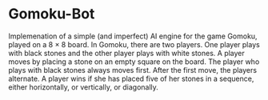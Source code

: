 # Gomoku-Bot

Implemenation of a simple (and imperfect) AI engine for the game Gomoku, played on a 8 × 8 board. In Gomoku, 
there are two players. One player plays with black stones and the other player plays with white stones. A 
player moves by placing a stone on an empty square on the board. The player who plays with black stones 
always moves first. After the first move, the players alternate. A player wins if she has placed five of her 
stones in a sequence, either horizontally, or vertically, or diagonally.
